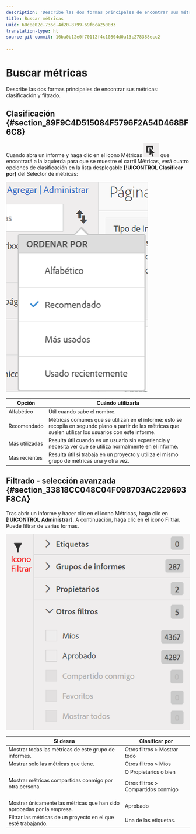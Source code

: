 ```yaml
---
description: 'Describe las dos formas principales de encontrar sus métricas: clasificación y filtrado.'
title: Buscar métricas
uuid: 60c8e02c-736d-4d20-8799-69f6ca250033
translation-type: ht
source-git-commit: 16ba0b12e0f70112f4c10804d0a13c278388ecc2

---
```



# Buscar métricas

Describe las dos formas principales de encontrar sus métricas: clasificación y filtrado.

## Clasificación {#section_89F9C4D515084F5796F2A54D468BF6C8}

Cuando abra un informe y haga clic en el icono Métricas ![](assets/metrics_icon.png) que encontrará a la izquierda para que se muestre el carril Métricas, verá cuatro opciones de clasificación en la lista desplegable **[!UICONTROL Clasificar por]** del Selector de métricas:

![](assets/cm_sort.png)

| Opción | Cuándo utilizarla |
|---|---|
| Alfabético | Útil cuando sabe el nombre. |
| Recomendado | Métricas comunes que se utilizan en el informe: esto se recopila en segundo plano a partir de las métricas que suelen utilizar los usuarios con este informe. |
| Más utilizadas | Resulta útil cuando es un usuario sin experiencia y necesita ver qué se utiliza normalmente en el informe. |
| Más recientes | Resulta útil si trabaja en un proyecto y utiliza el mismo grupo de métricas una y otra vez. |

## Filtrado - selección avanzada {#section_33818CC048C04F098703AC229693F8CA}

Tras abrir un informe y hacer clic en el icono Métricas, haga clic en **[!UICONTROL Administrar]**. A continuación, haga clic en el icono Filtrar. Puede filtrar de varias formas.

![](assets/cm_advanced_sel.png)

<table id="table_269081BC9DF54FFDA4E949FFC7488F42"> 
 <thead> 
  <tr> 
   <th colname="col1" class="entry"> Si desea </th> 
   <th colname="col2" class="entry"> Clasificar por </th> 
  </tr>
 </thead>
 <tbody> 
  <tr> 
   <td colname="col1"> Mostrar todas las métricas de este grupo de informes. </td> 
   <td colname="col2"><span class="ignoretag"><span class="uicontrol"> Otros filtros</span> &gt; <span class="uicontrol">Mostrar todo</span></span> </td> 
  </tr> 
  <tr> 
   <td colname="col1"> Mostrar solo las métricas que tiene. </td> 
   <td colname="col2"><span class="uicontrol"> Otros filtros</span> &gt; <span class="uicontrol">Míos</span> </td> 
  </tr> 
  <tr> 
   <td colname="col1"> Mostrar métricas compartidas conmigo por otra persona. </td> 
   <td colname="col2">O <span class="uicontrol">Propietarios</span> o bien <p><span class="uicontrol"> Otros filtros</span> &gt; <span class="uicontrol">Compartidos conmigo</span> </p> </td> 
  </tr> 
  <tr> 
   <td colname="col1"> Mostrar únicamente las métricas que han sido aprobadas por la empresa. </td> 
   <td colname="col2"><span class="uicontrol"> Aprobado</span> </td> 
  </tr> 
  <tr> 
   <td colname="col1"> Filtrar las métricas de un proyecto en el que esté trabajando. </td> 
   <td colname="col2">Una de las <span class="uicontrol">etiquetas</span>. </td> 
  </tr> 
 </tbody> 
</table>

